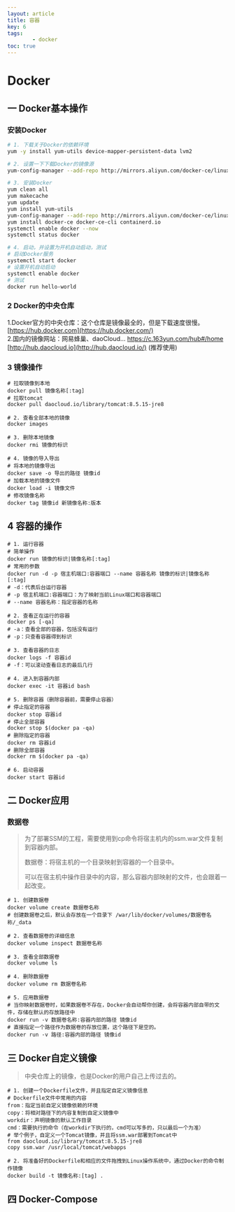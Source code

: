 ```yaml
---
layout: article
title: 容器
key: 6
tags: 
        - docker
toc: true
---
```

# Docker
## 一 Docker基本操作
### 安装Docker

```sh
# 1. 下载关于Docker的依赖环境
yum -y install yum-utils device-mapper-persistent-data lvm2
```
```sh
# 2. 设置一下下载Docker的镜像源
yum-config-manager --add-repo http://mirrors.aliyun.com/docker-ce/linux/centos/docker-ce.repo
```

```sh
# 3. 安装Docker
yum clean all
yum makecache
yum update
yum install yum-utils
yum-config-manager --add-repo http://mirrors.aliyun.com/docker-ce/linux/centos/docker-ce.repo
yum install docker-ce docker-ce-cli containerd.io
systemctl enable docker --now
systemctl status docker
```

```sh
# 4. 启动，并设置为开机自动启动，测试
# 启动Docker服务
systemctl start docker
# 设置开机自动启动
systemctl enable docker
# 测试
docker run hello-world
```

### 2 Docker的中央仓库
1.Docker官方的中央仓库：这个仓库是镜像最全的，但是下载速度很慢。[https://hub.docker.com](https://hub.docker.com/)  
2.国内的镜像网站：网易蜂巢、daoCloud...
 https://c.163yun.com/hub#/home
 [http://hub.daocloud.io](http://hub.daocloud.io/) (推荐使用)

### 3 镜像操作

```
# 拉取镜像到本地
docker pull 镜像名称[:tag]
# 拉取tomcat
docker pull daocloud.io/library/tomcat:8.5.15-jre8
```

```
# 2. 查看全部本地的镜像
docker images
```

```
# 3. 删除本地镜像
docker rmi 镜像的标识
```

```
# 4. 镜像的导入导出
# 将本地的镜像导出
docker save -o 导出的路径 镜像id
# 加载本地的镜像文件
docker load -i 镜像文件
# 修改镜像名称
docker tag 镜像id 新镜像名称:版本
```

## 4 容器的操作

```
# 1. 运行容器
# 简单操作
docker run 镜像的标识|镜像名称[:tag]
# 常用的参数
docker run -d -p 宿主机端口:容器端口 --name 容器名称 镜像的标识|镜像名称[:tag]
# -d：代表后台运行容器
# -p 宿主机端口:容器端口：为了映射当前Linux端口和容器端口
# --name 容器名称：指定容器的名称
```

```
# 2. 查看正在运行的容器
docker ps [-qa]
# -a：查看全部的容器，包括没有运行
# -p：只查看容器得到标识
```

```
# 3. 查看容器的日志
docker logs -f 容器id
# -f：可以滚动查看日志的最后几行
```

```
# 4. 进入到容器内部
docker exec -it 容器id bash
```

```
# 5. 删除容器（删除容器前，需要停止容器）
# 停止指定的容器
docker stop 容器id
# 停止全部容器
docker stop $(docker pa -qa)
# 删除指定的容器
docker rm 容器id
# 删除全部容器
docker rm $(docker pa -qa)
```

```
# 6. 启动容器
docker start 容器id
```

## 二 Docker应用

### 数据卷

> 为了部署SSM的工程，需要使用到cp命令将宿主机内的ssm.war文件复制到容器内部。
>
> 数据卷：将宿主机的一个目录映射到容器的一个目录中。
>
> 可以在宿主机中操作目录中的内容，那么容器内部映射的文件，也会跟着一起改变。

```
# 1. 创建数据卷
docker volume create 数据卷名称
# 创建数据卷之后，默认会存放在一个目录下 /war/lib/docker/volumes/数据卷名称/_data
```

```
# 2. 查看数据卷的详细信息
docker volume inspect 数据卷名称
```

```
# 3. 查看全部数据卷
docker volume ls
```
```
# 4. 删除数据卷
docker volume rm 数据卷名称
```

```
# 5. 应用数据卷
# 当你映射数据卷时，如果数据卷不存在，Docker会自动帮你创建，会将容器内部自带的文件，存储在默认的存放路径中
docker run -v 数据卷名称:容器内部的路径 镜像id
# 直接指定一个路径作为数据卷的存放位置，这个路径下是空的。
docker run -v 路径:容器内部的路径 镜像id
```

## 三 Docker自定义镜像

>  中央仓库上的镜像，也是Docker的用户自己上传过去的。

```
# 1. 创建一个Dockerfile文件，并且指定自定义镜像信息
# Dockerfile文件中常用的内容
from：指定当前自定义镜像依赖的环境
copy：将相对路径下的内容复制到自定义镜像中
workdir：声明镜像的默认工作目录
cmd：需要执行的命令（在workdir下执行的，cmd可以写多的，只以最后一个为准）
# 举个例子，自定义一个Tomcat镜像，并且将ssm.war部署到Tomcat中
from daocloud.io/library/tomcat:8.5.15-jre8
copy ssm.war /usr/local/tomcat/webapps
```

```
# 2. 将准备好的Dockerfile和相应的文件拖拽到Linux操作系统中，通过Docker的命令制作镜像
docker build -t 镜像名称:[tag] .
```

## 四 Docker-Compose


